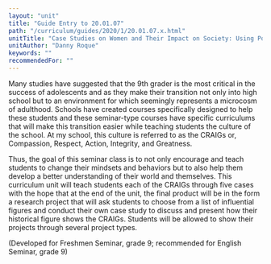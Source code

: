 ```yaml
---
layout: "unit"
title: "Guide Entry to 20.01.07"
path: "/curriculum/guides/2020/1/20.01.07.x.html"
unitTitle: "Case Studies on Women and Their Impact on Society: Using Powerful Narratives of Women to Teach the CRAIGs"
unitAuthor: "Danny Roque"
keywords: ""
recommendedFor: "" 
---
```

<main>
        <p><span>Many studies have suggested that the 9th grader is the most critical in the success of adolescents and as they make their transition not only into high school but to an environment for which seemingly represents a microcosm of adulthood. Schools have created courses specifically designed to help these students and these seminar-type courses have specific curriculums that will make this transition easier while teaching students the culture of the school. At my school, this culture is referred to as the CRAIGs or, Compassion, Respect, Action, Integrity, and Greatness. </span></p>
<p><span>Thus, the goal of this seminar class is to not only encourage and teach students to change their mindsets and behaviors but to also help them develop a better understanding of their world and themselves. This curriculum unit will teach students each of the CRAIGs through five cases with the hope that at the end of the unit, the final product will be in the form a research project that will ask students to choose from a list of influential figures and conduct their own case study to discuss and present how their historical figure shows the CRAIGs. Students will be allowed to show their projects through several project types. </span></p>
<p>(Developed for Freshmen Seminar, grade 9; recommended for English Seminar, grade 9)</p>
</main>
